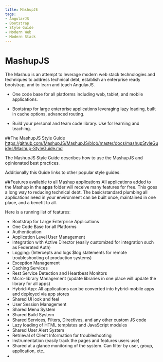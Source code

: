 ```yaml
---
title: MashupJS
tags:
- AngularJS
- Bootstrap
- Style Guide
- Modern Web
- Modern Stack
---
```


MashupJS
========
The Mashup is an attempt to leverage modern web stack technologies and techniques to address technical debt, establish an enterprise ready bootstrap, and to learn and teach AngularJS.

- One code base for all platforms including web, tablet, and mobile applications.

- Bootstrap for large enterprise applications leveraging lazy loading, built in cache options, advanced routing.

- Build your personal and team code library. Use for learning and teaching.







##The MashupJS Style Guide
https://github.com/MashupJS/MashupJS/blob/master/docs/mashupStyleGuides/Mashup-StyleGuide.md

The MashupJS Style Guide describes how to use the MashupJS and opinionated best practices.

Additionally this Guide links to other popular style guides.


##Features available to all Mashup applications
All applications added to the Mashup in the **apps** folder will receive many features for free.  This goes a long way to reducing technical debt.  The basic/standard plumbing all applications need in your environment can be built once, maintained in one place, and a benefit to all.

Here is a running list of features:

 - Bootstrap for Large Enterprise Applications
 - One Code Base for all Platforms
 - Authentication
 - Application Level User Management
 - Integration with Active Director (easily customized for integration such as Federated Auth)
 - Logging:  (Intercepts and logs $log statements for remote troubleshooting of production systems)
 - Exception Management
 - Caching Services
 - Rest Service Detection and Heartbeat Monitors
 -  Micro-library Management (update libraries in one place will update the library for all apps)
 - Hybrid-App: All applications can be converted into hybrid-mobile apps and deployed via app stores
 - Shared UI look and feel
 - User Session Management
 - Shared Menu System
 - Shared Build System
 - Shared Services, Filters, Directives, and any other custom JS code
 - Lazy loading of HTML templates and JavaScript modules
 - Shared User Alert System
 - Retrieval of Client Information for troubleshooting
 - Instrumentation (easily track the pages and features users use)
 - Shared at a glance monitoring of the system.  Can filter by user, group, application, etc..
 - 

